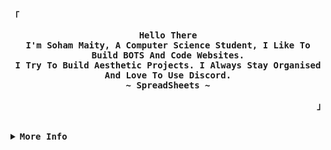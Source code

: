 <!-- SpreasSheets650's  GitHub Profile -->
<div align="justify">
  

<!-- Profile -->
<p align="left"><strong><samp>「</samp></strong></p>
  <p align="center">
<samp>
      <b>
        Hello There
      <br>
        I'm Soham Maity, A Computer Science Student, I Like To Build BOTS And Code Websites.
      <br>
        I Try To Build Aesthetic Projects. I Always Stay Organised And Love To Use Discord.
      <br>
        ~ SpreadSheets ~
      </b>
</samp>
  </p>
<p align="right"><strong><samp>」</samp></strong></p>

<br>

  <details>
<summary><samp><b>More Info</b></samp></summary>

<h2></h2><br>

<!-- Contact Me -->
<p align="center">
<samp>
    [<a href="https://spreadsheets650.tech/">Website</a>]
    [<a href="https://www.instagram.com/_ig._.soham_/">Instagram</a>]
    [<a href="https://www.youtube.com/channel/UCWMSO5jUSWz9pWFdaLcqanw">YouTUbe</a>]
    [<a href="mailto:admin@spreadsheets650.tech">E-Mail</a>]
    [<a href="https://discord.gg/6SZBFCePtt">Dicord</a>]
  </samp>
</p>

  
<br>
  
<details>
  <summary><b><samp>GitHub Base Stats</samp></b></summary>

<h2></h2><br>

<!-- Github Stats -->

<div align="center">
  <table>
    <tr>
      <td><a href="#--------"><img height="137px" align="center" alt="GitHub Stats" src="https://github-readme-stats.vercel.app/api?username=SpreadSheets650&count_private=true&show_icons=true&include_all_commits=true&line_height=21&hide_border=true&theme=nord"/></a></td>
      <td><a href="#--------"><img height="137px" align="center" alt="Top Language" src="https://github-readme-stats.vercel.app/api/top-langs/?username=SpreadSheets650&layout=compact&line_height=21&hide_border=true&theme=nord"/></a></td>
    </tr>
  </table>
</div>
  </details>


  
<br>


<details>
  <summary><b><samp>Language And Tools</samp></b></summary>

<h2></h2><br>

<p align="center">
  <a href="https://skillicons.dev">
    <img src="https://skillicons.dev/icons?i=git,python,html,css,js,nodejs,github,vscode,discord,au,pr,ps,stackoverflow,instagram" />
  </a>
</p>
  </details>



